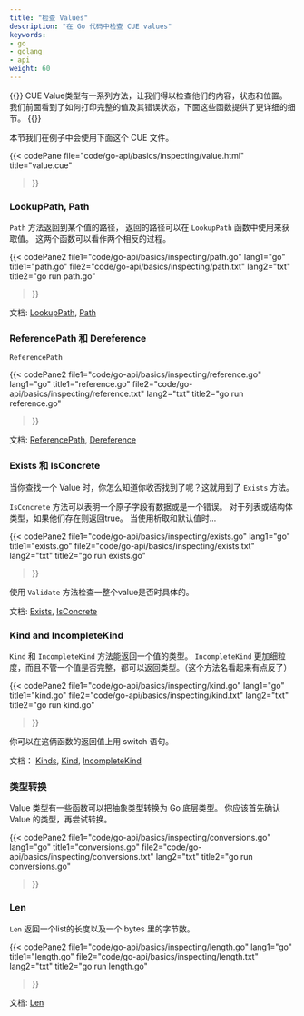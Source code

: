 ```yaml
---
title: "检查 Values"
description: "在 Go 代码中检查 CUE values"
keywords:
- go
- golang
- api
weight: 60
---
```


{{<lead>}}
CUE Value类型有一系列方法，让我们得以检查他们的内容，状态和位置。
我们前面看到了如何打印完整的值及其错误状态，下面这些函数提供了更详细的细节。
{{</lead>}}


本节我们在例子中会使用下面这个 CUE 文件。

{{< codePane
	file="code/go-api/basics/inspecting/value.html" title="value.cue"
>}}

### LookupPath, Path

`Path` 方法返回到某个值的路径，
返回的路径可以在 `LookupPath` 函数中使用来获取值。
这两个函数可以看作两个相反的过程。

{{< codePane2
	file1="code/go-api/basics/inspecting/path.go"  lang1="go"  title1="path.go"
	file2="code/go-api/basics/inspecting/path.txt" lang2="txt" title2="go run path.go"
>}}

文档:
[LookupPath](https://pkg.go.dev/cuelang.org/go@v0.4.0/cue#Value.LookupPath),
[Path](https://pkg.go.dev/cuelang.org/go@v0.4.0/cue#Value.Path)


### ReferencePath 和 Dereference

`ReferencePath` 

{{< codePane2
	file1="code/go-api/basics/inspecting/reference.go"  lang1="go"  title1="reference.go"
	file2="code/go-api/basics/inspecting/reference.txt" lang2="txt" title2="go run reference.go"
>}}

文档:
[ReferencePath](https://pkg.go.dev/cuelang.org/go@v0.4.0/cue#Value.ReferencePath),
[Dereference](https://pkg.go.dev/cuelang.org/go@v0.4.0/cue#Dereference)

### Exists 和 IsConcrete

当你查找一个 Value 时，你怎么知道你收否找到了呢？这就用到了 `Exists` 方法。

`IsConcrete` 方法可以表明一个原子字段有数据或是一个错误。
对于列表或结构体类型，如果他们存在则返回true。
当使用析取和默认值时... 

{{< codePane2
	file1="code/go-api/basics/inspecting/exists.go"  lang1="go"  title1="exists.go"
	file2="code/go-api/basics/inspecting/exists.txt" lang2="txt" title2="go run exists.go"
>}}

使用 `Validate` 方法检查一整个value是否时具体的。

文档:
[Exists](https://pkg.go.dev/cuelang.org/go@v0.4.0/cue#Value.Exists),
[IsConcrete](https://pkg.go.dev/cuelang.org/go@v0.4.0/cue#Value.IsConcrete)



### Kind and IncompleteKind

`Kind` 和 `IncompleteKind` 方法能返回一个值的类型。
`IncompleteKind` 更加细粒度，而且不管一个值是否完整，都可以返回类型。（这个方法名看起来有点反了）

{{< codePane2
	file1="code/go-api/basics/inspecting/kind.go"  lang1="go"  title1="kind.go"
	file2="code/go-api/basics/inspecting/kind.txt" lang2="txt" title2="go run kind.go"
>}}

你可以在这俩函数的返回值上用 switch 语句。

文档：
[Kinds](https://pkg.go.dev/cuelang.org/go@v0.4.0/internal/core/adt#Kind),
[Kind](https://pkg.go.dev/cuelang.org/go@v0.4.0/cue#Value.Kind),
[IncompleteKind](https://pkg.go.dev/cuelang.org/go@v0.4.0/cue#Value.IncompleteKind)

### 类型转换

Value 类型有一些函数可以把抽象类型转换为 Go 底层类型。
你应该首先确认 Value 的类型，再尝试转换。

{{< codePane2
	file1="code/go-api/basics/inspecting/conversions.go"  lang1="go"  title1="conversions.go"
	file2="code/go-api/basics/inspecting/conversions.txt" lang2="txt" title2="go run conversions.go"
>}}

### Len

`Len` 返回一个list的长度以及一个 bytes 里的字节数。

{{< codePane2
	file1="code/go-api/basics/inspecting/length.go"  lang1="go"  title1="length.go"
	file2="code/go-api/basics/inspecting/length.txt" lang2="txt" title2="go run length.go"
>}}

文档:
[Len](https://pkg.go.dev/cuelang.org/go@v0.4.0/cue#Value.Len)

